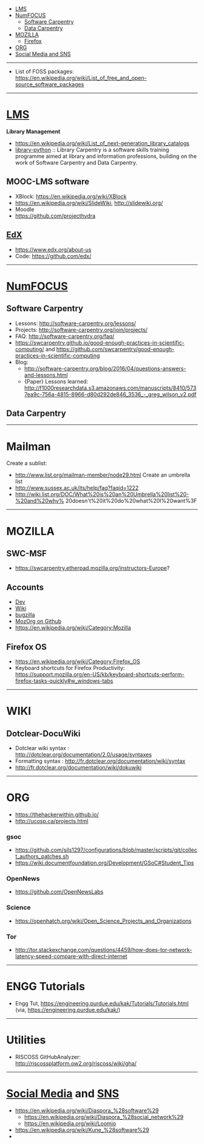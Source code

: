 + [LMS](#lms)
+ [NumFOCUS](#numfocus)
    + [Software Carpentry](#software-carpentry)
    + [Data Carpentry](#data-carpentry)
+ [MOZILLA](#mozilla)
    + [Firefox](#firefox)
+ [ORG](#org)
+ [Social Media and SNS](#social-media-and-sns)

----

+ List of FOSS packages: https://en.wikipedia.org/wiki/List_of_free_and_open-source_software_packages

----

# [LMS](https://en.wikipedia.org/wiki/Integrated_library_system)
__Library Management__
+ https://en.wikipedia.org/wiki/List_of_next-generation_library_catalogs
+ [library-python](https://github.com/data-lessons/library-python) :: Library Carpentry is a software skills training programme aimed at library and information professions, building on the work of Software Carpentry and Data Carpentry.


## MOOC-LMS software
+ XBlock: https://en.wikipedia.org/wiki/XBlock 
+ https://en.wikipedia.org/wiki/SlideWiki, http://slidewiki.org/
+ Moodle
+ https://github.com/projecthydra

## [EdX](https://en.wikipedia.org/wiki/EdX)
+ https://www.edx.org/about-us
+ Code: https://github.com/edx/


----

# [NumFOCUS](http://www.numfocus.org)
## Software Carpentry
+ Lessons: http://software-carpentry.org/lessons/
+ Projects: http://software-carpentry.org/join/projects/
+ FAQ: http://software-carpentry.org/faq/
+ https://swcarpentry.github.io/good-enough-practices-in-scientific-computing/ and https://github.com/swcarpentry/good-enough-practices-in-scientific-computing
+ Blog:
    + http://software-carpentry.org/blog/2016/04/questions-answers-and-lessons.html
    + {Paper} Lessons learned: http://f1000researchdata.s3.amazonaws.com/manuscripts/8410/5737ea9c-756a-4815-8966-d80d292de846_3536_-_greg_wilson_v2.pdf

## Data Carpentry

----

# Mailman
Create a sublist:
+ http://www.list.org/mailman-member/node29.html
Create an umbrella list 
+ http://www.sussex.ac.uk/its/help/faq?faqid=1222
+ http://wiki.list.org/DOC/What%20is%20an%20Umbrella%20list%20-%20and%20why%
20doesn't%20it%20do%20what%20I%20want%3F

----

# MOZILLA
## SWC-MSF
+ https://swcarpentry.etherpad.mozilla.org/instructors-Europe?

## Accounts
+ [Dev](https://developer.mozilla.org)
+ [Wiki](https://wiki.mozilla.org/)
+ [bugzilla](https://bugzilla.mozilla.org/)
+ [MozOrg on Github](https://github.com/mozilla/)
+ https://en.wikipedia.org/wiki/Category:Mozilla

## Firefox OS
+ https://en.wikipedia.org/wiki/Category:Firefox_OS
+ Keyboard shortcuts for Firefox Productivity: https://support.mozilla.org/en-US/kb/keyboard-shortcuts-perform-firefox-tasks-quickly#w_windows-tabs

----

# WIKI
## Dotclear-DocuWiki
+ Dotclear wiki syntax : http://dotclear.org/documentation/2.0/usage/syntaxes
+ Formatting syntax : http://fr.dotclear.org/documentation/wiki/syntax
+ http://fr.dotclear.org/documentation/wiki/dokuwiki

----

# ORG
+ https://thehackerwithin.github.io/
+ http://ucosp.ca/projects.html

### gsoc
+ https://github.com/sils1297/configurations/blob/master/scripts/git/collect_authors_patches.sh
+ https://wiki.documentfoundation.org/Development/GSoC#Student_Tips

### OpenNews
+ https://github.com/OpenNewsLabs

### Science 
+ https://openhatch.org/wiki/Open_Science_Projects_and_Organizations

### Tor
+ http://tor.stackexchange.com/questions/4459/how-does-tor-network-latency-speed-compare-with-direct-internet

----

# ENGG Tutorials
+ Engg Tut, https://engineering.purdue.edu/kak/Tutorials/Tutorials.html (via, https://engineering.purdue.edu/kak/)

----

# Utilities
+ RISCOSS GitHubAnalyzer: http://riscossplatform.ow2.org/riscoss/wiki/gha/

----

# [Social Media](https://en.wikipedia.org/wiki/Social_media) and [SNS](https://en.wikipedia.org/wiki/Social_networking_service)
+ https://en.wikipedia.org/wiki/Diaspora_%28software%29
    + https://en.wikipedia.org/wiki/Diaspora_%28social_network%29 
    + https://en.wikipedia.org/wiki/Loomio
+ https://en.wikipedia.org/wiki/Kune_%28software%29
+ 
